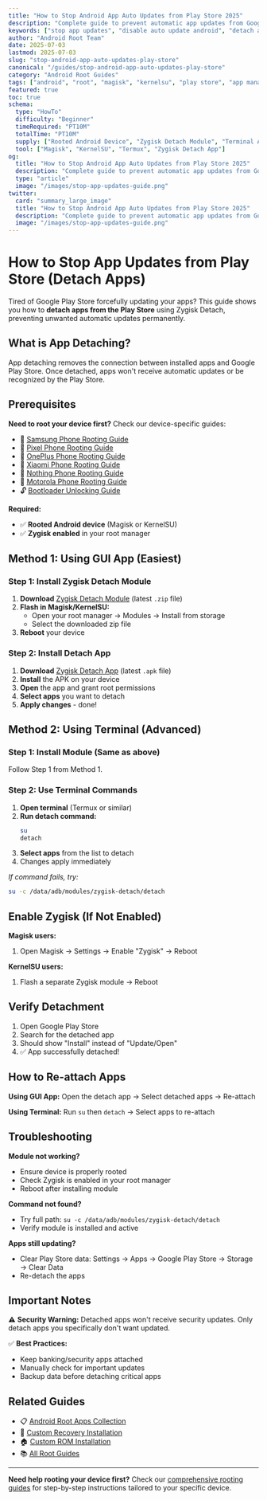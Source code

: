 ```yaml
---
title: "How to Stop Android App Auto Updates from Play Store 2025"
description: "Complete guide to prevent automatic app updates from Google Play Store using Zygisk Detach module. Works on rooted Android devices with Magisk/KernelSU."
keywords: ["stop app updates", "disable auto update android", "detach apps play store", "android root", "zygisk detach", "magisk modules", "kernelsu", "prevent app updates", "play store auto update", "android customization"]
author: "Android Root Team"
date: 2025-07-03
lastmod: 2025-07-03
slug: "stop-android-app-auto-updates-play-store"
canonical: "/guides/stop-android-app-auto-updates-play-store"
category: "Android Root Guides"
tags: ["android", "root", "magisk", "kernelsu", "play store", "app management", "zygisk", "modules"]
featured: true
toc: true
schema:
  type: "HowTo"
  difficulty: "Beginner"
  timeRequired: "PT10M"
  totalTime: "PT10M"
  supply: ["Rooted Android Device", "Zygisk Detach Module", "Terminal App or GUI App"]
  tool: ["Magisk", "KernelSU", "Termux", "Zygisk Detach App"]
og:
  title: "How to Stop Android App Auto Updates from Play Store 2025"
  description: "Complete guide to prevent automatic app updates from Google Play Store using Zygisk Detach module. Works on rooted Android devices."
  type: "article"
  image: "/images/stop-app-updates-guide.png"
twitter:
  card: "summary_large_image"
  title: "How to Stop Android App Auto Updates from Play Store 2025"
  description: "Complete guide to prevent automatic app updates from Google Play Store using Zygisk Detach module. Works on rooted Android devices."
  image: "/images/stop-app-updates-guide.png"
---
```


# How to Stop App Updates from Play Store (Detach Apps)

Tired of Google Play Store forcefully updating your apps? This guide shows you how to **detach apps from the Play Store** using Zygisk Detach, preventing unwanted automatic updates permanently.

## What is App Detaching?

App detaching removes the connection between installed apps and Google Play Store. Once detached, apps won't receive automatic updates or be recognized by the Play Store.

## Prerequisites

**Need to root your device first?** Check our device-specific guides:
- 📱 [Samsung Phone Rooting Guide](../android-root-guides/how-to-root-samsung-phone.md)
- 📱 [Pixel Phone Rooting Guide](../android-root-guides/how-to-root-pixel-phone.md)
- 📱 [OnePlus Phone Rooting Guide](../android-root-guides/how-to-root-oneplus-phone.md)
- 📱 [Xiaomi Phone Rooting Guide](../android-root-guides/how-to-root-xiaomi-phone.md)
- 📱 [Nothing Phone Rooting Guide](../android-root-guides/how-to-root-nothing-phone.md)
- 📱 [Motorola Phone Rooting Guide](../android-root-guides/how-to-root-motorola-phone.md)
- 🔓 [Bootloader Unlocking Guide](../android-root-guides/how-to-unlock-bootloader.md)

**Required:**
- ✅ **Rooted Android device** (Magisk or KernelSU)
- ✅ **Zygisk enabled** in your root manager

## Method 1: Using GUI App (Easiest)

### Step 1: Install Zygisk Detach Module

1. **Download** [Zygisk Detach Module](https://github.com/j-hc/zygisk-detach/releases) (latest `.zip` file)
2. **Flash in Magisk/KernelSU:**
   - Open your root manager → Modules → Install from storage
   - Select the downloaded zip file
3. **Reboot** your device

### Step 2: Install Detach App

1. **Download** [Zygisk Detach App](https://github.com/j-hc/zygisk-detach-app/releases) (latest `.apk` file)
2. **Install** the APK on your device
3. **Open** the app and grant root permissions
4. **Select apps** you want to detach
5. **Apply changes** - done!

## Method 2: Using Terminal (Advanced)

### Step 1: Install Module (Same as above)

Follow Step 1 from Method 1.

### Step 2: Use Terminal Commands

1. **Open terminal** (Termux or similar)
2. **Run detach command:**
   ```bash
   su
   detach
   ```
3. **Select apps** from the list to detach
4. Changes apply immediately

*If command fails, try:*
```bash
su -c /data/adb/modules/zygisk-detach/detach
```

## Enable Zygisk (If Not Enabled)

**Magisk users:**
1. Open Magisk → Settings → Enable "Zygisk" → Reboot

**KernelSU users:**
1. Flash a separate Zygisk module → Reboot

## Verify Detachment

1. Open Google Play Store
2. Search for the detached app
3. Should show "Install" instead of "Update/Open"
4. ✅ App successfully detached!

## How to Re-attach Apps

**Using GUI App:** Open the detach app → Select detached apps → Re-attach

**Using Terminal:** Run `su` then `detach` → Select apps to re-attach

## Troubleshooting

**Module not working?**
- Ensure device is properly rooted
- Check Zygisk is enabled in your root manager
- Reboot after installing module

**Command not found?**
- Try full path: `su -c /data/adb/modules/zygisk-detach/detach`
- Verify module is installed and active

**Apps still updating?**
- Clear Play Store data: Settings → Apps → Google Play Store → Storage → Clear Data
- Re-detach the apps

## Important Notes

⚠️ **Security Warning:** Detached apps won't receive security updates. Only detach apps you specifically don't want updated.

✅ **Best Practices:**
- Keep banking/security apps attached
- Manually check for important updates
- Backup data before detaching critical apps

## Related Guides

- 📋 [Android Root Apps Collection](../android-root-apps/)
- 🔧 [Custom Recovery Installation](../android-root-guides/how-to-install-custom-recovery.md)
- 🏠 [Custom ROM Installation](../android-root-guides/custom-rom-installation.md)
- 📚 [All Root Guides](../android-root-guides/)

---

**Need help rooting your device first?** Check our [comprehensive rooting guides](../android-root-guides/) for step-by-step instructions tailored to your specific device.
